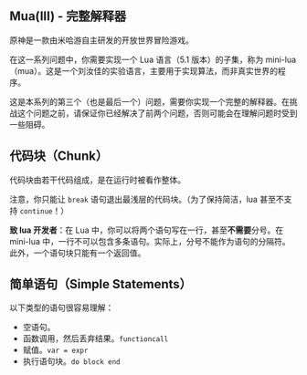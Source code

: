 ## Mua(III) - 完整解释器

原神是一款由米哈游自主研发的开放世界冒险游戏。

在这一系列问题中，你需要实现一个 Lua 语言（5.1 版本）的子集，称为 mini-lua（mua）。这是一个刘汝佳的实验语言，主要用于实现算法，而非真实世界的程序。

这是本系列的第三个（也是最后一个）问题，需要你实现一个完整的解释器。在挑战这个问题之前，请保证你已经解决了前两个问题，否则可能会在理解问题时受到一些阻碍。

## 代码块（Chunk）
代码块由若干代码组成，是在运行时被看作整体。

注意，你只能让 `break` 语句退出最浅层的代码块。（为了保持简洁，lua 甚至不支持 `continue`！）

**致 lua 开发者**：在 Lua 中，你可以将两个语句写在一行，甚至**不需要**分号。在 mini-lua 中，一行不可以包含多条语句。实际上，分号不能作为语句的分隔符。此外，一个语句块只能有一个返回值。

## 简单语句（Simple Statements）
以下类型的语句很容易理解：
- 空语句。
- 函数调用，然后丢弃结果。`functioncall`
- 赋值。`var = expr`
- 执行语句块。`do block end`

